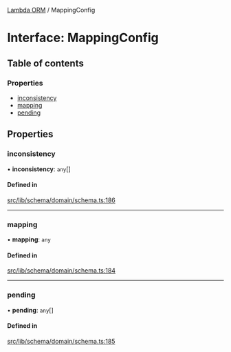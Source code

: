 [Lambda ORM](../README.md) / MappingConfig

# Interface: MappingConfig

## Table of contents

### Properties

- [inconsistency](MappingConfig.md#inconsistency)
- [mapping](MappingConfig.md#mapping)
- [pending](MappingConfig.md#pending)

## Properties

### inconsistency

• **inconsistency**: `any`[]

#### Defined in

[src/lib/schema/domain/schema.ts:186](https://github.com/FlavioLionelRita/lambdaorm-base/blob/0abe516/src/lib/schema/domain/schema.ts#L186)

___

### mapping

• **mapping**: `any`

#### Defined in

[src/lib/schema/domain/schema.ts:184](https://github.com/FlavioLionelRita/lambdaorm-base/blob/0abe516/src/lib/schema/domain/schema.ts#L184)

___

### pending

• **pending**: `any`[]

#### Defined in

[src/lib/schema/domain/schema.ts:185](https://github.com/FlavioLionelRita/lambdaorm-base/blob/0abe516/src/lib/schema/domain/schema.ts#L185)
